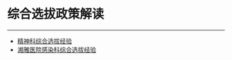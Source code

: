 # 综合选拔政策解读

----

+ [精神科综合选拔经验](11-1_jing-shen-ke-zong-xuan-jing-yan.md)
+ [湘雅医院感染科综合选拔经验](11-2_xiang-ya-yi-yuan-gan-ran-ke-zong-xuan-jing-yan.md)